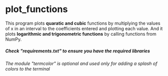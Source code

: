 # plot_functions

This program plots **quaratic and cubic** functions by multiplying the values of x in an interval to the coefficients entered and plotting each value. And it plots **logarithmic and trigonometric functions** by calling functions from NumPy.

##### Check "requirements.txt" to ensure you have the required libraries
###### The module "termcolor" is optional and used only for adding a splash of colors to the terminal
